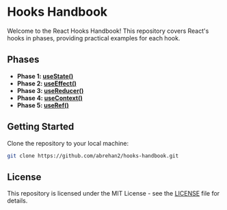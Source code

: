 # Hooks Handbook

Welcome to the React Hooks Handbook! This repository covers React's hooks in phases, providing practical examples for each hook.

## Phases

- **Phase 1: [useState()](https://medium.com/@rehannajam2/hooks-handbook-usestate-c9d365b6e13c)**
- **Phase 2: [useEffect()](https://medium.com/@rehannajam2/hooks-handbook-useeffect-3eb2af1b2268)**
- **Phase 3: [useReducer()](https://medium.com/@rehannajam2/hooks-handbook-usereducer-4d52c97775f9)**
- **Phase 4: [useContext()](https://medium.com/@rehannajam2/hooks-handbook-usecontext-87f14ddaac4a)**
- **Phase 5: [useRef()](https://medium.com/@rehannajam2/hooks-handbook-useref-8037b13b1335)**

## Getting Started

Clone the repository to your local machine:

```bash
git clone https://github.com/abrehan2/hooks-handbook.git
```

## License

This repository is licensed under the MIT License - see the [LICENSE](LICENSE) file for details.
